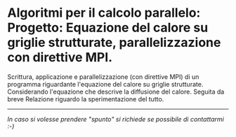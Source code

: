 # Algoritmi per il calcolo parallelo: Progetto: Equazione del calore su griglie strutturate, parallelizzazione con direttive MPI.

Scrittura, applicazione e parallelizzazione (con direttive MPI) di un programma riguardante l'equazione del calore su griglie strutturate.
Considerando l'equazione che descrive la diffusione del calore.
Seguita da breve Relazione riguardo la sperimentazione del tutto.

---
 *In caso si volesse prendere "spunto" si richiede se possibile di contattarmi :-)*
